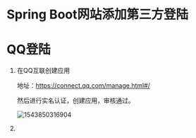 # Spring Boot网站添加第三方登陆



# QQ登陆

1. 在QQ互联创建应用

   地址：https://connect.qq.com/manage.html#/

   然后进行实名认证，创建应用，审核通过。

   ![1543850316904](C:\Users\m1896\AppData\Roaming\Typora\typora-user-images\1543850316904.png)

2. 

